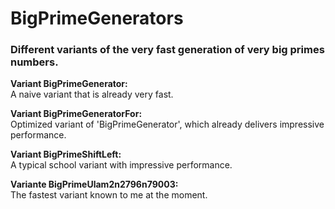 # BigPrimeGenerators
### Different variants of the very fast generation of very big primes numbers.

**Variant BigPrimeGenerator:**<br>
A naive variant that is already very fast.

**Variant BigPrimeGeneratorFor:**<br>
Optimized variant of 'BigPrimeGenerator', which already delivers impressive performance. 

**Variant BigPrimeShiftLeft:**<br>
A typical school variant with impressive performance.

**Variante BigPrimeUlam2n2796n79003:**<br>
The fastest variant known to me at the moment.
